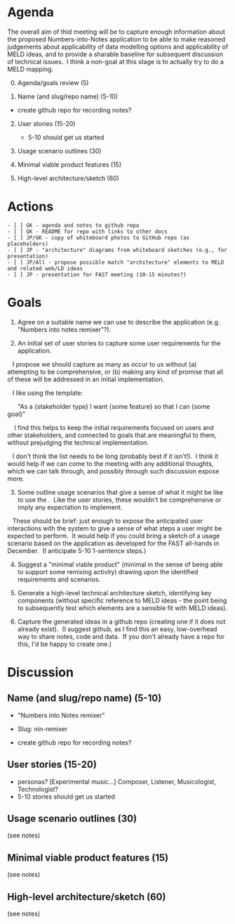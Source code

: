 # Agenda

The overall aim of thid meeting will be to capture enough information about the proposed Numbers-into-Notes application to be able to make reasoned judgements about applicability of data modelling options and applicability of MELD ideas, and to provide a sharable baseline for subsequent discussion of technical issues.  I think a non-goal at this stage is to actually try to do a MELD mapping. 

0. Agenda/goals review (5)

1. Name (and slug/repo name) (5-10)

  - create github repo for recording notes?

2. User stories (15-20)

    - 5-10 should get us started

3. Usage scenario outlines (30)

4. Minimal viable product features (15)

5. High-level architecture/sketch (60)


# Actions

    - [ ] GK - agenda and notes to github repo
    - [ ] GK - README for repo with links to other docs
    - [ ] JP/GK - copy of whiteboard photos to GitHub repo (as placeholders)
    - [ ] JP - "architecture" diagrams from whiteboard sketches (e.g., for presentation)
    - [ ] JP/All - propose possible match "architecture" elements to MELD and related web/LD ideas
    - [ ] JP - presentation for FAST meeting (10-15 minutes?)



# Goals

1.  Agree on a suitable name we can use to describe the application (e.g. "Numbers into notes remixer"?). 

2.  An initial set of user stories to capture some user requirements for the application. 

    I propose we should capture as many as occur to us without (a) attempting to be comprehensive, or (b) making any kind of promise that all of these will be addressed in an initial implementation. 

    I like using the template: 

      "As a {stakeholder type} I want {some feature} so that I can {some goal}" 

    I find this helps to keep the initial requirements focused on users and other stakeholders, and connected to goals that are meaningful to them, without prejudging the technical implementation. 

    I don't think the list needs to be long (probably best if it isn't!).  I think it would help if we can come to the meeting with any additional thoughts, which we can talk through, and possibly through such discussion expose more. 

3.  Some outline usage scenarios that give a sense of what it might be like to use the <NiN remixer>.  Like the user stories, these wouldn't be comprehensive or imply any expectation to implement. 

    These should be brief: just enough to expose the anticipated user interactions with the system to give a sense of what steps a user might be expected to perform.  It would help if you could bring a sketch of a usage scenario based on the application as developed for the FAST all-hands in December.  (I anticipate 5-10 1-sentence steps.) 


4.  Suggest a "minimal viable product" (minimal in the sense of being able to support some remixing activity) drawing upon the identified requirements and scenarios. 


5.  Generate a high-level technical architecture sketch, identifying key components (without specific reference to MELD ideas - the point being to subsequently test which elements are a sensible fit with MELD ideas). 


6.  Capture the generated ideas in a github repo (creating one if it does not already exist).  (I suggest github, as I find this an easy, low-overhead way to share notes, code and data.  If you don't already have a repo for this, I'd be happy to create one.) 


# Discussion

## Name (and slug/repo name) (5-10)

- "Numbers into Notes remixer"
- Slug: nin-remixer

- create github repo for recording notes?


## User stories (15-20)

- personas? [Experimental music...] Composer, Listener, Musicologist, Technologist?
- 5-10 stories should get us started

## Usage scenario outlines (30)

(see notes)

## Minimal viable product features (15)

(see notes)

## High-level architecture/sketch (60)

(see notes)

